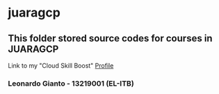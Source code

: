 # juaragcp
## This folder stored source codes for courses in JUARAGCP

Link to my "Cloud Skill Boost" [Profile](https://www.cloudskillsboost.google/public_profiles/5a392fda-849e-4f1b-814e-475bc733e5c4)

### Leonardo Gianto - 13219001 (EL-ITB)